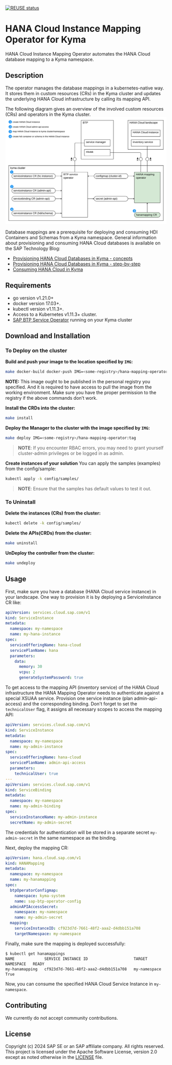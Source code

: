 [![REUSE status](https://api.reuse.software/badge/github.com/SAP-samples/hana-cloud-instance-mapping-operator-for-kyma)](https://api.reuse.software/info/github.com/SAP-samples/hana-cloud-instance-mapping-operator-for-kyma)

# HANA Cloud Instance Mapping Operator for Kyma
HANA Cloud Instance Mapping Operator automates the HANA Cloud database mapping to a Kyma namespace.

## Description
The operator manages the database mappings in a kubernetes-native way. It stores them in custom resources (CRs) in the Kyma cluster and updates the underlying HANA Cloud infrastructure by calling its mapping API.

The following diagram gives an overview of the involved custom resources (CRs) and operators in the Kyma cluster.
![](hana-mapping-operator.svg)

Database mappings are a prerequisite for deploying and consuming HDI Containers and Schemas from a Kyma namespace. 
General information about provisioning and consuming HANA Cloud databases is available on the SAP Technology Blog:
* [Provisioning HANA Cloud Databases in Kyma - concepts](https://community.sap.com/t5/technology-blogs-by-sap/provisioning-sap-hana-cloud-databases-from-kyma-and-kubernetes-1-concepts/ba-p/13577178)
* [Provisioning HANA Cloud Databases in Kyma - step-by-step](https://community.sap.com/t5/technology-blogs-by-sap/provisioning-sap-hana-cloud-databases-from-kyma-and-kubernetes-2-kyma/ba-p/13577215)
* [Consuming HANA Cloud in Kyma](https://community.sap.com/t5/technology-blogs-by-sap/consuming-sap-hana-cloud-from-the-kyma-environment/ba-p/13552718)

## Requirements
- go version v1.21.0+
- docker version 17.03+.
- kubectl version v1.11.3+.
- Access to a Kubernetes v1.11.3+ cluster.
- [SAP BTP Service Operator](https://github.com/SAP/sap-btp-service-operator) running on your Kyma cluster

## Download and Installation

### To Deploy on the cluster
**Build and push your image to the location specified by `IMG`:**

```sh
make docker-build docker-push IMG=<some-registry>/hana-mapping-operator:tag
```

**NOTE:** This image ought to be published in the personal registry you specified. 
And it is required to have access to pull the image from the working environment. 
Make sure you have the proper permission to the registry if the above commands don’t work.

**Install the CRDs into the cluster:**

```sh
make install
```

**Deploy the Manager to the cluster with the image specified by `IMG`:**

```sh
make deploy IMG=<some-registry>/hana-mapping-operator:tag
```

> **NOTE**: If you encounter RBAC errors, you may need to grant yourself cluster-admin 
privileges or be logged in as admin.

**Create instances of your solution**
You can apply the samples (examples) from the config/sample:

```sh
kubectl apply -k config/samples/
```

>**NOTE**: Ensure that the samples has default values to test it out.

### To Uninstall
**Delete the instances (CRs) from the cluster:**

```sh
kubectl delete -k config/samples/
```

**Delete the APIs(CRDs) from the cluster:**

```sh
make uninstall
```

**UnDeploy the controller from the cluster:**

```sh
make undeploy
```

## Usage
First, make sure you have a database (HANA Cloud service instance) in your landscape. One way to provision it is by deploying a ServiceInstance CR like:
```yaml
apiVersion: services.cloud.sap.com/v1
kind: ServiceInstance
metadata:
  namespace: my-namespace
  name: my-hana-instance
spec:
  serviceOfferingName: hana-cloud
  servicePlanName: hana
  parameters:
    data:
      memory: 30
      vcpu: 2
      generateSystemPassword: true
```

To get access to the mapping API (inventory service) of the HANA Cloud infrastructure the HANA Mapping Operator needs to authenticate against a special XSUAA service. Provision one service instance (plan admin-api-access) and the corresponding binding. Don't forget to set the `technicalUser` flag, it assigns all necessary scopes to access the mapping API:
```yaml
apiVersion: services.cloud.sap.com/v1
kind: ServiceInstance
metadata:
  namespace: my-namespace
  name: my-admin-instance
spec:
  serviceOfferingName: hana-cloud
  servicePlanName: admin-api-access
  parameters:
    technicalUser: true
---
apiVersion: services.cloud.sap.com/v1
kind: ServiceBinding
metadata:
  namespace: my-namespace
  name: my-admin-binding
spec:
  serviceInstanceName: my-admin-instance
  secretName: my-admin-secret
```

The credentials for authentication will be stored in a separate secret `my-admin-secret` in the same namespace as the binding.

Next, deploy the mapping CR:
```yaml
apiVersion: hana.cloud.sap.com/v1
kind: HANAMapping
metadata:
  namespace: my-namespace
  name: my-hanamapping
spec:
  btpOperatorConfigmap:
    namespace: kyma-system
    name: sap-btp-operator-config
  adminAPIAccessSecret:
    namespace: my-namespace
    name: my-admin-secret
  mapping:
    serviceInstanceID: cf923d7d-7661-48f2-aaa2-d4dbb151a708
    targetNamespace: my-namespace
```

Finally, make sure the mapping is deployed successfully:
```shell
$ kubectl get hanamappings
NAME             SERVICE INSTANCE ID                    TARGET NAMESPACE   READY
my-hanamapping   cf923d7d-7661-48f2-aaa2-d4dbb151a708   my-namespace       True
```

Now, you can consume the specified HANA Cloud Service Instance in `my-namespace`.

## Contributing
We currently do not accept community contributions.

## License
Copyright (c) 2024 SAP SE or an SAP affiliate company. All rights reserved. This project is licensed under the Apache Software License, version 2.0 except as noted otherwise in the [LICENSE](LICENSE) file.
